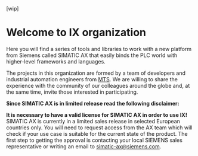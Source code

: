 [wip]
# Welcome to IX organization

Here you will find a series of tools and libraries to work with a new platform from Siemens called SIMATIC AX that easily binds the PLC world with higher-level frameworks and languages. 

The projects in this organization are formed by a team of developers and industrial automation engineers from [MTS](https://www.mts.sk/en/). 
We are willing to share the experience with the community of our colleagues around the globe and, at the same time, invite those interested in participating.

**Since SIMATIC AX is in limited release read the following disclaimer:**

**It is necessary to have a valid license for SIMATIC AX in order to use IX!**  
SIMATIC AX is currently in a limited sales release in selected European countries only. You will need to request access from the AX team which will check if your use case is suitable for the current state of the product. The first step to getting the approval is contacting your local SIEMENS sales representative or writing an email to [simatic-ax@siemens.com](mailto:simatic-ax@siemens.com?subject=Request%20for%20access%20|%20SIMATIC%20AX%20for%20IX).
